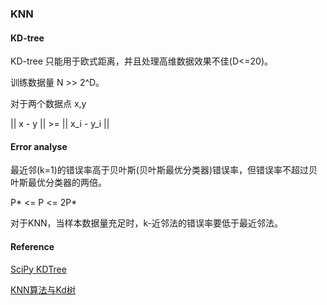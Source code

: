 
### KNN


#### KD-tree

KD-tree 只能用于欧式距离，并且处理高维数据效果不佳(D<=20)。

训练数据量 N >> 2^D。

对于两个数据点 x,y

|| x - y || >= || x_i - y_i || 

#### Error analyse

最近邻(k=1)的错误率高于贝叶斯(贝叶斯最优分类器)错误率，但错误率不超过贝叶斯最优分类器的两倍。

P* <= P <= 2P*

对于KNN，当样本数据量充足时，k-近邻法的错误率要低于最近邻法。



#### Reference

[SciPy KDTree](http://scipy-cookbook.readthedocs.io/items/KDTree_example.html)

[KNN算法与Kd树](http://www.cnblogs.com/21207-iHome/p/6084670.html)
